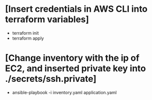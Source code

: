 # [Insert credentials in AWS CLI into terraform variables]

- terraform init
- terraform apply

# [Change inventory with the ip of EC2, and inserted private key into ./secrets/ssh.private]

- ansible-playbook -i inventory.yaml application.yaml
